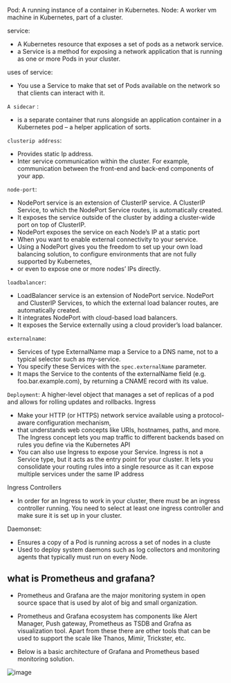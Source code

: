 Pod: A running instance of a container in Kubernetes.
Node: A worker vm machine in Kubernetes, part of a cluster.

service: 
- A Kubernetes resource that exposes a set of pods as a network service.
- a Service is a method for exposing a network application that is running as one or more Pods in your cluster. 

uses of service:
- You use a Service to make that set of Pods available on the network so that clients can interact with it.

`A sidecar` :
- is a separate container that runs alongside an application container in a Kubernetes pod – a helper application of sorts.

`clusterip address`:
- Provides static Ip address.
- Inter service communication within the cluster. For example, communication between the front-end and back-end components of your app.



 `node-port`:
- NodePort service is an extension of ClusterIP service. A ClusterIP Service, to which the NodePort Service routes, is automatically created.
- It exposes the service outside of the cluster by adding a cluster-wide port on top of ClusterIP.
- NodePort exposes the service on each Node’s IP at a static port
- When you want to enable external connectivity to your service.
- Using a NodePort gives you the freedom to set up your own load balancing solution, to configure environments that are not fully supported by Kubernetes,
-  or even to expose one or more nodes’ IPs directly.


`loadbalancer`:
- LoadBalancer service is an extension of NodePort service. NodePort and ClusterIP Services, to which the external load balancer routes, are automatically created.
- It integrates NodePort with cloud-based load balancers.
- It exposes the Service externally using a cloud provider’s load balancer.

`externalname`:
- Services of type ExternalName map a Service to a DNS name, not to a typical selector such as my-service.
- You specify these Services with the `spec.externalName` parameter.
- It maps the Service to the contents of the externalName field (e.g. foo.bar.example.com), by returning a CNAME record with its value.


`Deployment`: A higher-level object that manages a set of replicas of a pod and allows for rolling updates and rollbacks.
Ingress
- Make your HTTP (or HTTPS) network service available using a protocol-aware configuration mechanism,
- that understands web concepts like URIs, hostnames, paths, and more. The Ingress concept lets you map traffic to different backends based on rules you define via the Kubernetes API
- You can also use Ingress to expose your Service. Ingress is not a Service type, but it acts as the entry point for your cluster. It lets you consolidate your routing rules into a single resource as it can expose multiple services under the same IP address

Ingress Controllers
- In order for an Ingress to work in your cluster, there must be an ingress controller running. You need to select at least one ingress controller and make sure it is set up in your cluster. 

Daemonset:
- Ensures a copy of a Pod is running across a set of nodes in a cluste
- Used to deploy system daemons such as log collectors and monitoring agents that typically must run on every Node.


## what is Prometheus and grafana?
- Prometheus and Grafana are the major monitoring system in open source space that is used by alot of big and small organization.

- Prometheus and Grafana ecosystem has components like Alert Manager, Push gateway, Prometheus as TSDB and Grafna as visualization tool. Apart from these there are other tools that can be used to support the scale like Thanos, Mimir, Trickster, etc.

- Below is a basic architecture of Grafana and Prometheus based monitoring solution.

![image](https://github.com/himanshugiripunje/Theory-notes/assets/99471014/c459c0b4-719d-4325-8ede-e7a4ae3fc7ce)










